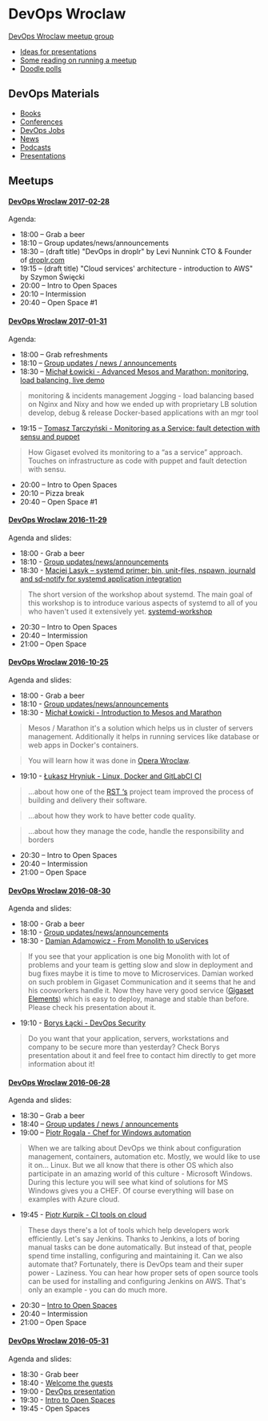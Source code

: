 DevOps Wroclaw
==============
[DevOps Wroclaw meetup group](http://www.meetup.com/Wroclaw-DevOps-Meetup/)

- [Ideas for presentations](/ideas_for_presentations.md/)
- [Some reading on running a meetup](/running_a_meetup.md/)
- [Doodle polls](/doodle_polls.md/)

DevOps Materials
----------------

- [Books](/devops_materials/books.md)
- [Conferences](/devops_materials/conferences.md)
- [DevOps Jobs](/devops_jobs/README.md)
- [News](/devops_materials/news.md)
- [Podcasts](/devops_materials/podcasts.md)
- [Presentations](/devops_materials/presentations.md)

Meetups
-------
#### [DevOps Wroclaw 2017-02-28](https://www.meetup.com/Wroclaw-DevOps-Meetup/events/237316741/) ####
Agenda:
- 18:00 – Grab a beer
- 18:10 – Group updates/news/announcements
- 18:30 – (draft title) "DevOps in droplr" by Levi Nunnink CTO & Founder of [droplr.com](https://droplr.com)
- 19:15 – (draft title) "Cloud services' architecture - introduction to AWS" by Szymon Święcki
- 20:00 – Intro to Open Spaces
- 20:10 – Intermission
- 20:40 – Open Space #1

#### [DevOps Wroclaw 2017-01-31](https://www.meetup.com/Wroclaw-DevOps-Meetup/events/236526236/) ####
Agenda:
- 18:00 – Grab refreshments
- 18:10 – [Group updates / news / announcements](https://github.com/devopswroclaw/presentations/raw/master/slides/devopswroclaw_2017-01-31/2017-01_Group_updates_news_announcements.pdf)
- 18:30 – [Michał Łowicki - Advanced Mesos and Marathon: monitoring, load balancing, live demo](https://github.com/devopswroclaw/presentations/raw/master/slides/devopswroclaw_2017-01-31/Michal_Lewicki_-_Advanced_Mesos_and_Marathon.pdf)

> monitoring & incidents management
> Jogging - load balancing based on Nginx and Nixy and how we ended up with proprietary LB solution
> develop, debug & release Docker-based applications with an mgr tool

- 19:15 – [Tomasz Tarczyński - Monitoring as a Service: fault detection with sensu and puppet](https://github.com/devopswroclaw/presentations/raw/master/slides/devopswroclaw_2017-01-31/Tomasz_Tarczynski_-_Monitoring_as_a_Service.pdf)

> How Gigaset evolved its monitoring to a “as a service” approach. Touches on infrastructure as code with puppet and fault detection with sensu.

- 20:00 – Intro to Open Spaces
- 20:10 – Pizza break
- 20:40 – Open Space #1

#### [DevOps Wroclaw 2016-11-29](https://www.meetup.com/Wroclaw-DevOps-Meetup/events/235730817/) ####

Agenda and slides:
- 18:00 - Grab a beer
- 18:10 - [Group updates/news/announcements](https://github.com/devopswroclaw/presentations/raw/master/slides/devopswroclaw_2016-11-29/2016-11_Group_updates_news_announcements.pdf)
- 18:30 - [Maciej Lasyk – systemd primer: bin, unit-files, nspawn, journald and sd-notify for systemd application integration](https://github.com/devopswroclaw/presentations/raw/master/slides/devopswroclaw_2016-11-29/systemd_primer.pdf)

> The short version of the workshop about systemd. The main goal of this workshop is to introduce various aspects of systemd to all of you who haven't used it extensively yet. [systemd-workshop](https://github.com/docent-net/systemd-workshop)

- 20:30 – Intro to Open Spaces
- 20:40 – Intermission
- 21:00 – Open Space

#### [DevOps Wroclaw 2016-10-25](https://www.meetup.com/Wroclaw-DevOps-Meetup/events/234636326/) ####

Agenda and slides:
- 18:00 - Grab a beer
- 18:10 - [Group updates/news/announcements](https://github.com/devopswroclaw/presentations/raw/master/slides/devopswroclaw_2016-10-25/2016-10_Group_updates_news_announcements.pdf)
- 18:30 - [Michał Łowicki - Introduction to Mesos and Marathon](https://github.com/devopswroclaw/presentations/raw/master/slides/devopswroclaw_2016-10-25/Michal_Lowicki_-_Intro_to_Mesos_and_Marathon.pdf)

> Mesos / Marathon it's a solution which helps us in cluster of servers management.
Additionally it helps in running services like database or web apps in Docker's containers.

> You will learn how it was done in [Opera Wroclaw](http://www.opera.com/pl/about).

- 19:10 - [Łukasz Hryniuk - Linux, Docker and GitLabCI CI](https://github.com/devopswroclaw/presentations/raw/master/slides/devopswroclaw_2016-10-25/Lukasz_Hryniuk_-_Linux_Docker_and_GitLabCI.pdf)

> ...about how one of the [RST ‘s](http://rst.com.pl/) project team improved the process of building and delivery their software.

> ...about how they work to have better code quality.

> ...about how they manage the code, handle the responsibility and borders

- 20:30 – Intro to Open Spaces
- 20:40 – Intermission
- 21:00 – Open Space

#### [DevOps Wroclaw 2016-08-30](https://www.meetup.com/Wroclaw-DevOps-Meetup/events/233141116/) ####

Agenda and slides:
- 18:00 - Grab a beer
- 18:10 - [Group updates/news/announcements](https://github.com/devopswroclaw/presentations/blob/master/slides/devopswroclaw_2016-08-30/2016-08_Group_updates_news_announcements.pdf)
- 18:30 - [Damian Adamowicz - From Monolith to uServices](https://github.com/devopswroclaw/presentations/blob/master/slides/devopswroclaw_2016-08-30/Damian_Adamowicz_-_Essence_of_the_Cloud.pdf)

> If you see that your application is one big Monolith with lot of problems and your team is getting slow and slow in deployment and bug fixes maybe it is time to move to Microservices. Damian worked on such problem in Gigaset Communication and it seems that he and his cooworkers handle it. Now they have very good service ([Gigaset Elements](http://www.gigaset-elements.com/en/)) which is easy to deploy, manage and stable than before. Please check his presentation about it.

- 19:10 - [Borys Łącki - DevOps Security](https://github.com/devopswroclaw/presentations/blob/master/slides/devopswroclaw_2016-08-30/Borys_Lacki_-_DevOps_Security.pdf)

> Do you want that your application, servers, workstations and company to be secure more than yesterday? Check Borys presentation about it and feel free to contact him directly to get more information about it!

#### [DevOps Wroclaw 2016-06-28](http://www.meetup.com/Wroclaw-DevOps-Meetup/events/231907345/) ####

Agenda and slides:
- 18:30 – Grab a beer
- 18:40 – [Group updates / news / announcements](https://github.com/devopswroclaw/presentations/blob/master/slides/devopswroclaw_2016-06-28/2016-06_-_Group_updates_news_announcements.pdf)
- 19:00 – [Piotr Rogala - Chef for Windows automation](https://github.com/devopswroclaw/presentations/blob/master/slides/devopswroclaw_2016-06-28/Piotr_Rogala-CHEF_Windows_Automation.pdf)

> When we are talking about DevOps we think about configuration management, containers, automation etc. Mostly, we would like to use it on... Linux. But we all know that there is other OS which also participate in an amazing world of this culture - Microsoft Windows. During this lecture you will see what kind of solutions for MS Windows gives you a CHEF. Of course everything will base on examples with Azure cloud.

- 19:45 - [Piotr Kurpik - CI tools on cloud](https://github.com/devopswroclaw/presentations/blob/master/slides/devopswroclaw_2016-06-28/Piotr_Kurpik-CI_tools_in_cloud.pdf)

> These days there's a lot of tools which help developers work efficiently. Let's say Jenkins. Thanks to Jenkins, a lots of boring manual tasks can be done automatically. But instead of that, people spend time installing, configuring and maintaining it. Can we also automate that? Fortunately, there is DevOps team and their super power - Laziness. You can hear how proper sets of open source tools can be used for installing and configuring Jenkins on AWS. That's only an example - you can do much more.

- 20:30 – [Intro to Open Spaces](https://github.com/devopswroclaw/presentations/blob/master/slides/devopswroclaw_2016-06-28/2016-06_-_Open_Spaces.pdf)
- 20:40 – Intermission
- 21:00 – Open Space

#### [DevOps Wroclaw 2016-05-31](http://www.meetup.com/Wroclaw-DevOps-Meetup/events/231290766/) ####

Agenda and slides:
- 18:30 - Grab beer
- 18:40 - [Welcome the guests](https://github.com/devopswroclaw/presentations/blob/master/slides/devopswroclaw_2016-05-31/Welcome_the_guests.pdf)
- 19:00 - [DevOps presentation](https://github.com/devopswroclaw/presentations/blob/master/slides/devopswroclaw_2016-05-31/Intro_to_DevOps.pdf)
- 19:30 - [Intro to Open Spaces](https://github.com/devopswroclaw/presentations/blob/master/slides/devopswroclaw_2016-05-31/Open_Spaces.pdf)
- 19:45 - Open Spaces
